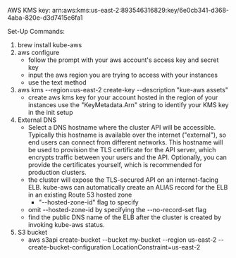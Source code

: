 
AWS KMS key:
arn:aws:kms:us-east-2:893546316829:key/6e0cb341-d368-4aba-820e-d3d7415e6fa1



Set-Up Commands:

1. brew install kube-aws
2. aws configure
	- follow the prompt with your aws account's access key and secret key
	- input the aws region you are trying to access with your instances
	- use the text method
3. aws kms --region=us-east-2 create-key --description "kue-aws assets"
	- create aws kms key for your account hosted in the region of your instances 
	use the "KeyMetadata.Arn" string to identify your KMS key in the init setup
4. External DNS
	- Select a DNS hostname where the cluster API will be accessible. Typically this hostname is available over the internet ("external"), so end users can connect from different networks. This hostname will be used to provision the TLS certificate for the API server, which encrypts traffic between your users and the API. Optionally, you can provide the certificates yourself, which is recommended for production clusters.
	- the cluster will expose the TLS-secured API on an internet-facing ELB. kube-aws can automatically create an ALIAS record for the ELB in an existing Route 53 hosted zone 
		- "--hosted-zone-id" flag to specify
	- omit --hosted-zone-id by specifying the --no-record-set flag
	- find the public DNS name of the ELB after the cluster is created by invoking kube-aws status.
5. S3 bucket
	-  aws s3api create-bucket --bucket my-bucket --region us-east-2 --create-bucket-configuration LocationConstraint=us-east-2

